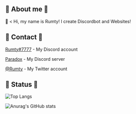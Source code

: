## 🌟 About me 🌟

👻 < Hi, my name is Rumty!
I create Discordbot and Websites!

## 🌟 Contact 🌟
[Rumty#7777](https://discordapp.com/users/691137657484476466) - My Discord account

[Paradox](https://discord.gg/ch4nge) - My Discord server

[@Rumty](https://twitter.com/@Rumty) - My Twitter account

## 🌟 Status 🌟
![Top Langs](https://github-readme-stats.vercel.app/api/top-langs/?username=Rumty&layout=compact&theme=tokyonight)

![Anurag's GitHub stats](https://github-readme-stats.vercel.app/api?username=Rumty&theme=tokyonight)
